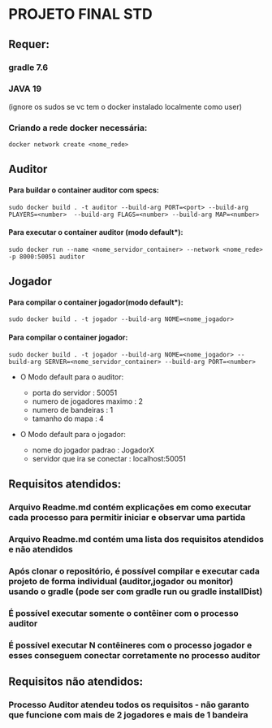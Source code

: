 # PROJETO FINAL STD

## Requer:
### gradle 7.6
### JAVA 19

(ignore os sudos se vc tem o docker instalado localmente como user)
### Criando a rede docker necessária:
``` docker network create <nome_rede> ```


## Auditor

#### Para buildar o container auditor com specs:
 ``` sudo docker build . -t auditor --build-arg PORT=<port> --build-arg PLAYERS=<number>  --build-arg FLAGS=<number> --build-arg MAP=<number> ```

#### Para executar o container auditor (modo default*):
``` sudo docker run --name <nome_servidor_container> --network <nome_rede> -p 8000:50051 auditor ```

## Jogador

#### Para compilar o container jogador(modo default*):
 ``` sudo docker build . -t jogador --build-arg NOME=<nome_jogador> ```

#### Para compilar o container jogador:
 ``` sudo docker build . -t jogador --build-arg NOME=<nome_jogador> --build-arg SERVER=<nome_servidor_container> --build-arg PORT=<number> ```

* O Modo default para o auditor:
  - porta do servidor : 50051
  - numero de jogadores maximo : 2
  - numero de bandeiras : 1
  - tamanho do mapa : 4

* O Modo default para o jogador:
  - nome do jogador padrao : JogadorX
  - servidor que ira se conectar : localhost:50051



## Requisitos atendidos:

###  Arquivo Readme.md contém explicações em como executar cada processo para permitir iniciar e observar uma partida
###  Arquivo Readme.md contém uma lista dos requisitos atendidos e não atendidos
### Após clonar o repositório, é possível compilar e executar cada projeto de forma individual (auditor,jogador ou monitor) usando o gradle (pode ser com gradle run ou gradle installDist)
### É possível executar somente o contêiner com o processo auditor
### É possível executar N contêineres com o processo jogador e esses conseguem conectar corretamente no processo auditor

## Requisitos não atendidos:

### Processo Auditor atendeu todos os requisitos - não garanto que funcione com mais de 2 jogadores e mais de 1 bandeira

